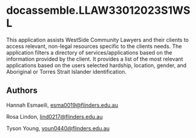 # docassemble.LLAW33012023S1WSL

This application assists WestSide Community Lawyers and their clients to access relevant, non-legal resources specific to the clients needs. The application filters a directory of services/applications based on the information provided by the client. It  provides a list of the most relevant applications based on the users selected hardship, location, gender, and Aboriginal or Torres Strait Islander identification.


## Authors

Hannah Esmaeili, esma0019@flinders.edu.au

Rosa Lindon, lind0217@flinders.edu.au

Tyson Young, youn0440@flinders.edu.au

